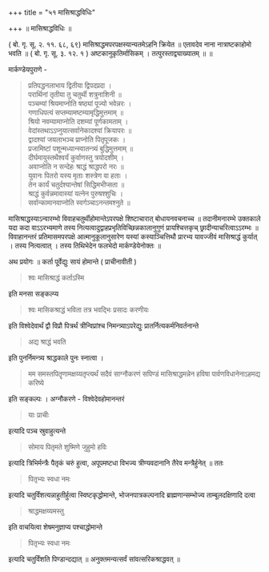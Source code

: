 +++
title = "५१ मासिश्राद्धविधिः"

+++
॥ मासिश्राद्धविधिः ॥

( बो. गृ. सू. २. ११. ६८, ६९) मासिश्राद्धमपरपक्षस्यान्यतमेऽहनि क्रियेत ॥ एतावदेव नाना नात्राष्टकाहोमो भवति ॥ ( बो. गृ. सू. ३. १२. १ ) अष्टकानुकृतिर्मासिकम् । तत्पुरस्ताद्व्याख्यातम् ॥ ॥

मार्कण्डेयपुराणे -

> प्रतिपद्धनलाभाय द्वितीया द्विपदप्रदा ।  
परार्थिनां तृतीया तु चतुर्थी शत्रुनाशिनी ॥  
पञ्चम्यां श्रियमाप्नोति षष्ठ्यां पूज्यो भवेन्नरः ।  
गणाधिपत्यं सप्तम्यामष्टम्यामृद्धिमुत्तमाम् ॥  
श्रियो नवम्यामाप्नोति दशम्यां पूर्णकामताम् ।  
वेदांस्तथाऽऽप्नुयात्सर्वानेकादश्यां क्रियापरः ॥  
द्वादश्यां जयलाभञ्च प्राप्नोति पितृपूजकः ।  
प्रजामिष्टां पशून्मध्यान्स्वातन्त्र्यं बुद्धिमुत्तमाम् ॥  
दीर्घमायुस्तथैश्वर्यं कुर्वाणस्तु त्रयोदशीम् ।  
अवाप्नोति न सन्देहः श्राद्धं श्राद्धपरो नरः ॥  
युवानः पितरो यस्य मृताः शस्त्रेण वा हताः ।  
तेन कार्यं चतुर्दश्यान्तेषां सिद्धिमभीप्सता ॥  
श्राद्धं कुर्वन्नमावास्यां यत्नेन पुरुषश्शुचिः ।  
सर्वान्कामानवाप्नोति स्वर्गञ्चाऽनन्तमश्नुते ॥

मासिश्राद्धस्याऽन्वारम्भो विवाहचतुर्थीहोमान्तेऽपरपक्षे शिष्टाचारात् बोधायनवचनाच्च ॥ तदानीमनारम्भे उक्तकाले यदा कदा वाऽऽरभ्यमाणे तस्य नित्यत्वादुद्वाहप्रभृतिविच्छिन्नकालानुगुणं प्रायश्चित्तकृच् छ्रादीन्याचरित्वाऽऽरम्भः ॥ विवाहानन्तरं प्रतिमासमपरपक्षे आत्मानुकूलानुसारेण यस्यां कस्याञ्चित्तिथौ प्रारभ्य यावज्जीवं मासिश्राद्धं कुर्यात् । तस्य नित्यत्वात् । तस्य तिथिभेदेन फलभेदो मार्कण्डेयेनोक्तः ॥

अथ प्रयोगः ॥ कर्ता पू्र्वेद्युः सायं होमान्ते ( प्राचीनावीती )

> श्वः मासिश्राद्धं कर्ताऽस्मि

इति मनसा सङ्कल्प्य

> श्वः मासिकश्राद्धं भविता तत्र भवद्भिः प्रसादः करणीयः

इति विश्वेदेवार्थं द्वौ विप्रौ पित्रर्थं त्रीन्विप्रांश्च निमन्त्र्याऽपरेद्युः प्रातर्नित्यकर्मनिवर्तनान्ते

> अद्य श्राद्धं भवति

इति पुनर्निमन्त्र्य श्राद्धकाले पुनः स्नात्वा ।

> मम समस्तपितॄणामक्षय्यतृप्त्यर्थं सदैवं साग्नौकरणं सपिण्डं मासिश्राद्धमन्नेन हविषा पार्वणविधानेनाऽहमद्य करिष्ये

इति सङ्कल्पः । अग्नौकरणे - विश्वेदेवहोमानन्तरं

> याः प्राचीः

इत्यादि पञ्च स्रुवाहुत्यन्ते

> सोमाय पितृमते शुष्मिणे जुहुमो हविः

इत्यादि त्रिभिर्मन्त्रैः पैतृकं चरुं हुत्वा, अपूपमष्टधा विभज्य त्रीण्यवदानानि तैरेव मन्त्रैर्हुनेत् ॥ ततः

> पितृभ्यः स्वधा नमः

इत्यादि चतुर्विंशत्यन्नाहुतीर्हुत्वा स्विष्टकृद्धोमान्ते, भोजनपात्रकल्पनादि ब्राह्मणान्सम्भोज्य ताम्बूलदक्षिणादि दत्वा

> श्राद्धमक्षय्यमस्तु

इति वाचयित्वा शेषमनुज्ञाप्य पश्चाद्धोमान्ते

> पितृभ्यः स्वधा नमः

इत्यादि चतुर्विंशति पिण्डान्दद्यात् ॥ अनुक्तमन्यत्सर्वं सांवत्सरिकश्राद्धवत् ॥
